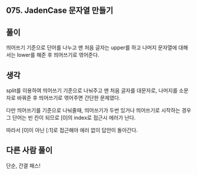 ## 075. JadenCase 문자열 만들기

## 풀이

띄어쓰기 기준으로 단어를 나누고 맨 처음 글자는 upper를 하고 나머지 문자열에 대해서는 lower를 해준 후 띄어쓰기로 엮어준다.

## 생각

split를 이용하여 띄어쓰기 기준으로 나눠주고 맨 처음 글자를 대문자로, 나머지를 소문자로 바꿔준 후 띄어쓰기로 엮어주면 간단한 문제였다.

다만 띄어쓰기를 기준으로 나눠줄때, 띄어쓰기가 두번 있거나 띄어쓰기로 시작하는 경우 그 단어는 빈 칸이 되므로 [0]의 index로 접근시 에러가 난다.

따라서 [0]이 아닌 [:1]로 접근해야 에러 없이 답안이 돌아간다.

## 다른 사람 풀이
단순, 간결 패스!
```

```
